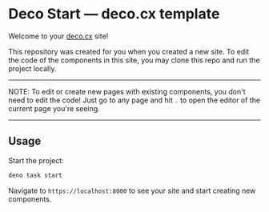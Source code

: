 # Deco Start — deco.cx template

Welcome to your [deco.cx](https://deco.cx) site!

This repository was created for you when you created a new site. To edit the
code of the components in this site, you may clone this repo and run the project
locally.

---

NOTE: To edit or create new pages with existing components, you don't need to
edit the code! Just go to any page and hit `.` to open the editor of the current
page you're seeing.

---

## Usage

Start the project:

```sh
deno task start
```

Navigate to `https://localhost:8000` to see your site and start creating new
components.
